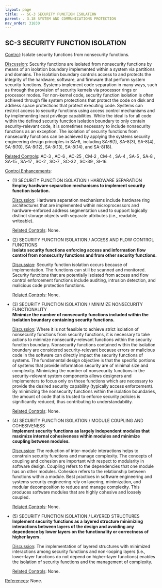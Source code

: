 ```yaml
---
layout: page
title: -- SC-3 SECURITY FUNCTION ISOLATION 
parent: . 3.18 SYSTEM AND COMMUNICATIONS PROTECTION 
nav_order: 31830 
---
```


## SC-3 SECURITY FUNCTION ISOLATION

<ins>Control</ins>: Isolate security functions from nonsecurity functions.

<ins>Discussion</ins>: Security functions are isolated from nonsecurity functions by means of an isolation boundary implemented within a system via partitions and domains. The isolation boundary controls access to and protects the integrity of the hardware, software, and firmware that perform system security functions. Systems implement code separation in many ways, such as through the provision of security kernels via processor rings or processor modes. For non-kernel code, security function isolation is often achieved through file system protections that protect the code on disk and address space protections that protect executing code. Systems can restrict access to security functions using access control mechanisms and by implementing least privilege capabilities. While the ideal is for all code within the defined security function isolation boundary to only contain security-relevant code, it is sometimes necessary to include nonsecurity functions as an exception. The isolation of security functions from nonsecurity functions can be achieved by applying the systems security engineering design principles in SA-8, including SA-8(1), SA-8(3), SA-8(4), SA-8(10), SA-8(12), SA-8(13), SA-8(14), and SA-8(18).
   
<ins>Related Controls</ins>: AC-3 , AC-6 , AC-25 , CM-2 , CM-4 , SA-4 , SA-5 , SA-8 , SA-15 , SA-17 , SC-2 , SC-7 , SC-32 , SC-39 , SI-16.

<ins>Control Enhancements</ins>:
   
* (1) SECURITY FUNCTION ISOLATION / HARDWARE SEPARATION<br>
**Employ hardware separation mechanisms to implement security function isolation.**

    <ins>Discussion</ins>: Hardware separation mechanisms include hardware ring architectures that are implemented within microprocessors and hardware-enforced address segmentation used to support logically distinct storage objects with separate attributes (i.e., readable, writeable).

    <ins>Related Controls</ins>: None.
   
* (2) SECURITY FUNCTION ISOLATION / ACCESS AND FLOW CONTROL FUNCTIONS<br>
**Isolate security functions enforcing access and information flow control from nonsecurity functions and from other security functions.**

    <ins>Discussion</ins>: Security function isolation occurs because of implementation. The functions can still be scanned and monitored. Security functions that are potentially isolated from access and flow control enforcement functions include auditing, intrusion detection, and malicious code protection functions.

    <ins>Related Controls</ins>: None.
   
* (3) SECURITY FUNCTION ISOLATION / MINIMIZE NONSECURITY FUNCTIONALITY<br>
**Minimize the number of nonsecurity functions included within the isolation boundary containing security functions.**

    <ins>Discussion</ins>: Where it is not feasible to achieve strict isolation of nonsecurity functions from security functions, it is necessary to take actions to minimize nonsecurity-relevant functions within the security function boundary. Nonsecurity functions contained within the isolation boundary are considered security-relevant because errors or malicious code in the software can directly impact the security functions of systems. The fundamental design objective is that the specific portions of systems that provide information security are of minimal size and complexity. Minimizing the number of nonsecurity functions in the security-relevant system components allows designers and implementers to focus only on those functions which are necessary to provide the desired security capability (typically access enforcement). By minimizing the nonsecurity functions within the isolation boundaries, the amount of code that is trusted to enforce security policies is significantly reduced, thus contributing to understandability.

    <ins>Related Controls</ins>: None.
   
* (4) SECURITY FUNCTION ISOLATION / MODULE COUPLING AND COHESIVENESS<br>
**Implement security functions as largely independent modules that maximize internal cohesiveness within modules and minimize coupling between modules.**
    
    <ins>Discussion</ins>: The reduction of inter-module interactions helps to constrain security functions and manage complexity. The concepts of coupling and cohesion are important with respect to modularity in software design. Coupling refers to the dependencies that one module has on other modules. Cohesion refers to the relationship between functions within a module. Best practices in software engineering and systems security engineering rely on layering, minimization, and modular decomposition to reduce and manage complexity. This produces software modules that are highly cohesive and loosely coupled.

    <ins>Related Controls</ins>: None.
   
* (5) SECURITY FUNCTION ISOLATION / LAYERED STRUCTURES<br>
**Implement security functions as a layered structure minimizing interactions between layers of the design and avoiding any dependence by lower layers on the functionality or correctness of higher layers.**

    <ins>Discussion</ins>: The implementation of layered structures with minimized interactions among security functions and non-looping layers (i.e., lower-layer functions do not depend on higher-layer functions) enables the isolation of security functions and the management of complexity.

    <ins>Related Controls</ins>: None.

<ins>References</ins>: None.
